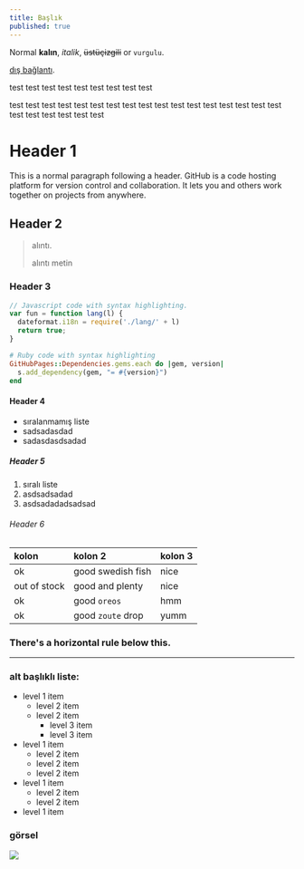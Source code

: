 ```yaml
---
title: Başlık
published: true
---
```


Normal **kalın**, _italik_, ~~üstüçizgili~~ or `vurgulu`.

[dış bağlantı](burayabağlantılinki).

test test test test test test test test test 

test test test test test test test test test test test test test test test test test test test test test test test 

# [](#header-1)Header 1

This is a normal paragraph following a header. GitHub is a code hosting platform for version control and collaboration. It lets you and others work together on projects from anywhere.

## [](#header-2)Header 2

> alıntı.
>
> alıntı metin

### [](#header-3)Header 3

```js
// Javascript code with syntax highlighting.
var fun = function lang(l) {
  dateformat.i18n = require('./lang/' + l)
  return true;
}
```

```ruby
# Ruby code with syntax highlighting
GitHubPages::Dependencies.gems.each do |gem, version|
  s.add_dependency(gem, "= #{version}")
end
```

#### [](#header-4)Header 4

*   sıralanmamış liste
*   sadsadasdad
*   sadasdasdsadad

##### [](#header-5)Header 5

1.  sıralı liste
2.  asdsadsadad
3.  asdsadadadsadsad

###### [](#header-6)Header 6

| kolon        | kolon 2           | kolon 3 |
|:-------------|:------------------|:------|
| ok           | good swedish fish | nice  |
| out of stock | good and plenty   | nice  |
| ok           | good `oreos`      | hmm   |
| ok           | good `zoute` drop | yumm  |

### There's a horizontal rule below this.

* * *

### alt başlıklı liste:

- level 1 item
  - level 2 item
  - level 2 item
    - level 3 item
    - level 3 item
- level 1 item
  - level 2 item
  - level 2 item
  - level 2 item
- level 1 item
  - level 2 item
  - level 2 item
- level 1 item


### görsel

![](https://guides.github.com/activities/hello-world/branching.png)
